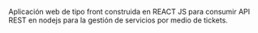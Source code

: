Aplicación web de tipo front construida en REACT JS para consumir API REST en nodejs para la gestión de servicios por medio de tickets.
